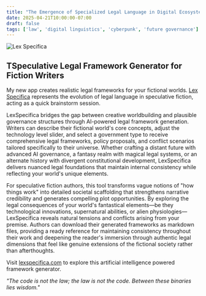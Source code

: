 ```yaml
---
title: "The Emergence of Specialized Legal Language in Digital Ecosystems"
date: 2025-04-21T10:00:00-07:00
draft: false
tags: ['law', 'digital linguistics', 'cyberpunk', 'future governance']
---
```


![Lex Specifica](/LexSpecifica.png)

## TSpeculative Legal Framework Generator for Fiction Writers

My new app creates realistic legal frameworks for your fictional worlds. [Lex Specifica](https://lexspecifica.com) represents the evolution of legal language in speculative fiction, acting as a quick brainstorm session.

LexSpecifica bridges the gap between creative worldbuilding and plausible governance structures through AI-powered legal framework generation. Writers can describe their fictional world's core concepts, adjust the technology level slider, and select a government type to receive comprehensive legal frameworks, policy proposals, and conflict scenarios tailored specifically to their universe. Whether crafting a distant future with advanced AI governance, a fantasy realm with magical legal systems, or an alternate history with divergent constitutional development, LexSpecifica delivers nuanced legal foundations that maintain internal consistency while reflecting your world's unique elements.

For speculative fiction authors, this tool transforms vague notions of "how things work" into detailed societal scaffolding that strengthens narrative credibility and generates compelling plot opportunities. By exploring the legal consequences of your world's fantastical elements—be they technological innovations, supernatural abilities, or alien physiologies—LexSpecifica reveals natural tensions and conflicts arising from your premise. Authors can download their generated frameworks as markdown files, providing a ready reference for maintaining consistency throughout their work and deepening the reader's immersion through authentic legal dimensions that feel like genuine extensions of the fictional society rather than afterthoughts.

 Visit [lexspecifica.com](https://lexspecifica.com) to explore this artificial intelligence powered framework generator.

*"The code is not the law; the law is not the code. Between these binaries lies wisdom."*